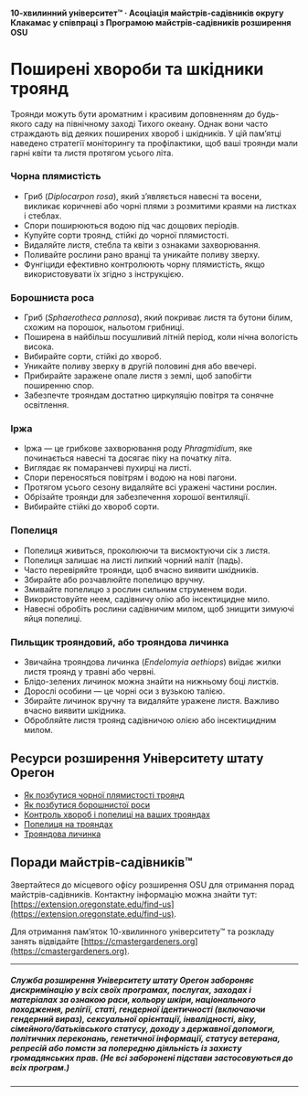 #### 10-хвилинний університет™ · Асоціація майстрів-садівників округу Клакамас у співпраці з Програмою майстрів-садівників розширення OSU

# Поширені хвороби та шкідники троянд

Троянди можуть бути ароматним і красивим доповненням до будь-якого саду на північному заході Тихого океану. Однак вони часто страждають від деяких поширених хвороб і шкідників. У цій пам’ятці наведено стратегії моніторингу та профілактики, щоб ваші троянди мали гарні квіти та листя протягом усього літа.

### Чорна плямистість

- Гриб (*Diplocarpon rosa*), який з’являється навесні та восени, викликає коричневі або чорні плями з розмитими краями на листках і стеблах.
- Спори поширюються водою під час дощових періодів.
- Купуйте сорти троянд, стійкі до чорної плямистості.
- Видаляйте листя, стебла та квіти з ознаками захворювання.
- Поливайте рослини рано вранці та уникайте поливу зверху.
- Фунгіциди ефективно контролюють чорну плямистість, якщо використовувати їх згідно з інструкцією.

### Борошниста роса

- Гриб (*Sphaerotheca pannosa*), який покриває листя та бутони білим, схожим на порошок, нальотом грибниці.
- Поширена в найбільш посушливий літній період, коли нічна вологість висока.
- Вибирайте сорти, стійкі до хвороб.
- Уникайте поливу зверху в другій половині дня або ввечері.
- Прибирайте заражене опале листя з землі, щоб запобігти поширенню спор.
- Забезпечте трояндам достатню циркуляцію повітря та сонячне освітлення.

### Іржа

- Іржа — це грибкове захворювання роду *Phragmidium*, яке починається навесні та досягає піку на початку літа.
- Виглядає як помаранчеві пухирці на листі.
- Спори переносяться повітрям і водою на нові пагони.
- Протягом усього сезону видаляйте всі уражені частини рослин.
- Обрізайте троянди для забезпечення хорошої вентиляції.
- Вибирайте стійкі до хвороб сорти.

### Попелиця

- Попелиця живиться, проколюючи та висмоктуючи сік з листя.
- Попелиця залишає на листі липкий чорний наліт (падь).
- Часто перевіряйте троянди, щоб вчасно виявити шкідників.
- Збирайте або розчавлюйте попелицю вручну.
- Змивайте попелицю з рослин сильним струменем води.
- Використовуйте неем, садівничу олію або інсектицидне мило.
- Навесні обробіть рослини садівничим милом, щоб знищити зимуючі яйця попелиці.

### Пильщик трояндовий, або трояндова личинка

- Звичайна трояндова личинка (*Endelomyia aethiops*) виїдає жилки листя троянд у травні або червні.
- Блідо-зелених личинок можна знайти на нижньому боці листків.
- Дорослі особини — це чорні оси з вузькою талією.
- Збирайте личинок вручну та видаляйте уражене листя. Важливо вчасно виявити шкідника.
- Обробляйте листя троянд садівничою олією або інсектицидним милом.

## Ресурси розширення Університету штату Орегон

- [Як позбутися чорної плямистості троянд](https://solvepestproblems.oregonstate.edu/plant-problems/roses/black-spot)
- [Як позбутися борошнистої роси](https://solvepestproblems.oregonstate.edu/plant-problems/roses/powdery-mildew)
- [Контроль хвороб і попелиці на ваших трояндах](https://extension.oregonstate.edu/catalog/pub/ec-1520-controlling-diseases-aphids-your-roses)
- [Попелиця на трояндах](https://solvepestproblems.oregonstate.edu/plant-problems/rose/aphid)
- [Трояндова личинка](https://agsci.oregonstate.edu/nurspest/insects/roseslug)

## Поради майстрів-садівників™

Звертайтеся до місцевого офісу розширення OSU для отримання порад майстрів-садівників. Контактну інформацію можна знайти тут: [https://extension.oregonstate.edu/find-us](https://extension.oregonstate.edu/find-us).

Для отримання пам’яток 10-хвилинного університету™ та розкладу занять відвідайте [https://cmastergardeners.org](https://cmastergardeners.org).

---

##### Служба розширення Університету штату Орегон забороняє дискримінацію у всіх своїх програмах, послугах, заходах і матеріалах за ознакою раси, кольору шкіри, національного походження, релігії, статі, гендерної ідентичності (включаючи гендерний вираз), сексуальної орієнтації, інвалідності, віку, сімейного/батьківського статусу, доходу з державної допомоги, політичних переконань, генетичної інформації, статусу ветерана, репресій або помсти за попередню діяльність із захисту громадянських прав. (Не всі заборонені підстави застосовуються до всіх програм.)
---